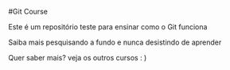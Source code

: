 #Git Course


Este é um repositório teste para ensinar como o Git funciona

Saiba mais pesquisando a fundo e nunca desistindo de aprender

Quer saber mais? veja os outros cursos : )

